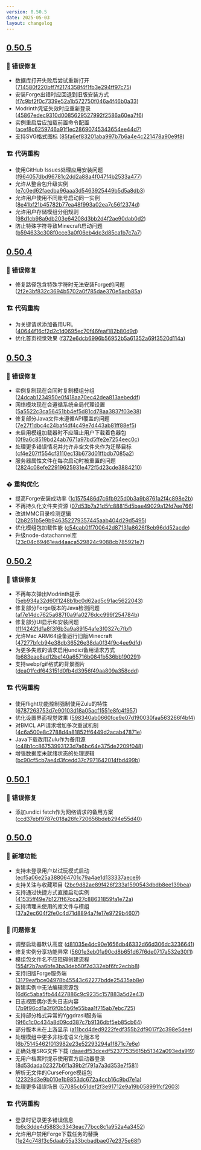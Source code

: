 ```yaml
---
version: 0.50.5
date: 2025-05-03
layout: changelog
---
```

## [0.50.5](#0.50.5)
### 🐛 错误修复

- 数据库打开失败后尝试重新打开 ([714580f220bff7f2174358f4f1fb3e294ff97c75](https://github.com/Voxelum/x-minecraft-launcher/commit/714580f220bff7f2174358f4f1fb3e294ff97c75))
- 安装Forge出错时应回退到旧版安装方式 ([f7c9bf2f0c7339e52a1b572750f046a4f46b0a33](https://github.com/Voxelum/x-minecraft-launcher/commit/f7c9bf2f0c7339e52a1b572750f046a4f46b0a33))
- Modrinth凭证失效时应重新登录 ([45867edec9310d0085629527992f2586a60ea7f6](https://github.com/Voxelum/x-minecraft-launcher/commit/45867edec9310d0085629527992f2586a60ea7f6))
- 实例重启后应加载前置命令配置 ([acef8c6259746a91f1ec28690745343654ee44d7](https://github.com/Voxelum/x-minecraft-launcher/commit/acef8c6259746a91f1ec28690745343654ee44d7))
- 支持SVG格式图标 ([85fa6ef83201aba997b7b6a4e4c221478a90e9f8](https://github.com/Voxelum/x-minecraft-launcher/commit/85fa6ef83201aba997b7b6a4e4c221478a90e9f8))
### 🏗️ 代码重构

- 使用GitHub Issues处理应用安装问题 ([f964057dbd96781c2dd2a88a4f047f4b2533a477](https://github.com/Voxelum/x-minecraft-launcher/commit/f964057dbd96781c2dd2a88a4f047f4b2533a477))
- 允许从整合包升级实例 ([e7c0ed62faedba96aaa3d5463925449b5d5a8db3](https://github.com/Voxelum/x-minecraft-launcher/commit/e7c0ed62faedba96aaa3d5463925449b5d5a8db3))
- 允许用户使用不同账号启动同一实例 ([8e41bf21b45782b77ea48f993a02ea7c56f2374d](https://github.com/Voxelum/x-minecraft-launcher/commit/8e41bf21b45782b77ea48f993a02ea7c56f2374d))
- 允许用户存储模组分组规则 ([98d1cb98a9db203e64208d3bb2d4f2ae90dab0d2](https://github.com/Voxelum/x-minecraft-launcher/commit/98d1cb98a9db203e64208d3bb2d4f2ae90dab0d2))
- 防止特殊字符导致Minecraft启动问题 ([b594633c308f0cce3a0f06eb4dc3d85ca1b7c7a7](https://github.com/Voxelum/x-minecraft-launcher/commit/b594633c308f0cce3a0f06eb4dc3d85ca1b7c7a7))

## [0.50.4](#0.50.4)
### 🐛 错误修复

- 修复路径包含特殊字符时无法安装Forge的问题 ([2f2e3bf832c3694b5702a0f785dae370e5adb85a](https://github.com/Voxelum/x-minecraft-launcher/commit/2f2e3bf832c3694b5702a0f785dae370e5adb85a))
### 🏗️ 代码重构

- 为关键请求添加备用URL ([40644f16cf2d2c1d0695ec70f46feaf182b80d9d](https://github.com/Voxelum/x-minecraft-launcher/commit/40644f16cf2d2c1d0695ec70f46feaf182b80d9d))
- 优化首页视觉效果 ([f372e6dcb6996b56952b5a61352a69f3520d114a](https://github.com/Voxelum/x-minecraft-launcher/commit/f372e6dcb6996b56952b5a61352a69f3520d114a))

## [0.50.3](#0.50.3)
### 🐛 错误修复

- 实例复制现在会同时复制模组分组 ([24dcab1234950e0f418aa70ec42dea813aebeddf](https://github.com/Voxelum/x-minecraft-launcher/commit/24dcab1234950e0f418aa70ec42dea813aebeddf))
- 网络模块现在会遵循系统全局代理设置 ([5a5522c3ca56451bb4ef5d81cd78aa3837f03e38](https://github.com/Voxelum/x-minecraft-launcher/commit/5a5522c3ca56451bb4ef5d81cd78aa3837f03e38))
- 修复部分Java文件未遵循API覆盖的问题 ([7e27f1dbc4c24baf4df4c49e7d443ab81ff88ef5](https://github.com/Voxelum/x-minecraft-launcher/commit/7e27f1dbc4c24baf4df4c49e7d443ab81ff88ef5))
- 未启用模组加载器时不应阻止用户下载着色器包 ([0f9a6c8519bd24ab7671a97bd5ffe2e7254eec0c](https://github.com/Voxelum/x-minecraft-launcher/commit/0f9a6c8519bd24ab7671a97bd5ffe2e7254eec0c))
- 处理更多错误情况并允许非空文件夹作为迁移目标 ([cf4e207ff554cf3110ec13b673d01ffbdb7085a2](https://github.com/Voxelum/x-minecraft-launcher/commit/cf4e207ff554cf3110ec13b673d01ffbdb7085a2))
- 服务器属性文件在每次启动时被重置的问题 ([2824c08efe22919625931e472f5d23cde3884210](https://github.com/Voxelum/x-minecraft-launcher/commit/2824c08efe22919625931e472f5d23cde3884210))
### �️ 重构优化

- 提高Forge安装成功率 ([1c1575486d7c6fb925d0b3a9b8761a2f4c898e2b](https://github.com/Voxelum/x-minecraft-launcher/commit/1c1575486d7c6fb925d0b3a9b8761a2f4c898e2b))
- 不再持久化文件夹资源 ([07d53b7a21d5fc88815d5bae49029a12fd7ee766](https://github.com/Voxelum/x-minecraft-launcher/commit/07d53b7a21d5fc88815d5bae49029a12fd7ee766))
- 改进MMC目录检测逻辑 ([2b8251b5e9b946352279357445aab404d29d5495](https://github.com/Voxelum/x-minecraft-launcher/commit/2b8251b5e9b946352279357445aab404d29d5495))
- 优化模组包加载性能 ([c54cab0ff700642d87131a8626f8eb96dd52acde](https://github.com/Voxelum/x-minecraft-launcher/commit/c54cab0ff700642d87131a8626f8eb96dd52acde))
- 升级node-datachannel库 ([23c04c69461ead4aaca529824c9088cb785921e7](https://github.com/Voxelum/x-minecraft-launcher/commit/23c04c69461ead4aaca529824c9088cb785921e7))

## [0.50.2](#0.50.2)
### 🐛 错误修复

- 不再每次弹出Modrinth提示 ([5eb934a32d60f1248b1bc0d62ad5c91ac5622043](https://github.com/Voxelum/x-minecraft-launcher/commit/5eb934a32d60f1248b1bc0d62ad5c91ac5622043))
- 修复部分Forge版本的Java检测问题 ([af7e14dc7625a687f0a9fa0276dcc999f254784b](https://github.com/Voxelum/x-minecraft-launcher/commit/af7e14dc7625a687f0a9fa0276dcc999f254784b))
- 修复部分UI显示和安装问题 ([f1f42421d1a8f3f6b3a9a89154afe3f0327c7fbf](https://github.com/Voxelum/x-minecraft-launcher/commit/f1f42421d1a8f3f6b3a9a89154afe3f0327c7fbf))
- 允许Mac ARM64设备运行旧版Minecraft ([47277bfcb94e38db36526e38da0f34f9c4ee9dfd](https://github.com/Voxelum/x-minecraft-launcher/commit/47277bfcb94e38db36526e38da0f34f9c4ee9dfd))
- 为更多失败的请求启用undici备用请求方式 ([b683eae8ad12be140a65716b084fb536bb190291](https://github.com/Voxelum/x-minecraft-launcher/commit/b683eae8ad12be140a65716b084fb536bb190291))
- 支持webp/gif格式的背景图片 ([dea01fcdf643151d0fb4d3956f49aa809a358cdd](https://github.com/Voxelum/x-minecraft-launcher/commit/dea01fcdf643151d0fb4d3956f49aa809a358cdd))
### 🏗️ 代码重构

- 使用flight功能控制强制使用Zulu的特性 ([6787263753d7e90103d18a05acf1551e8fc4f957](https://github.com/Voxelum/x-minecraft-launcher/commit/6787263753d7e90103d18a05acf1551e8fc4f957))
- 优化设置界面视觉效果 ([598340ab0660fce9e07d190030faa563266f4bf4](https://github.com/Voxelum/x-minecraft-launcher/commit/598340ab0660fce9e07d190030faa563266f4bf4))
- 对BMCL API请求增加多次重试机制 ([4c6a500e8c2788d4a81852ff6449d2acab47871e](https://github.com/Voxelum/x-minecraft-launcher/commit/4c6a500e8c2788d4a81852ff6449d2acab47871e))
- Java下载改用Zulu作为备用源 ([c48b1cc86753993123d7a6bc64e375de2209f048](https://github.com/Voxelum/x-minecraft-launcher/commit/c48b1cc86753993123d7a6bc64e375de2209f048))
- 增强数据库未就绪状态的处理逻辑 ([bc90cf5cb7ae4d3fcedd37c7971642014fbd499b](https://github.com/Voxelum/x-minecraft-launcher/commit/bc90cf5cb7ae4d3fcedd37c7971642014fbd499b))

## [0.50.1](#0.50.1)
### 🐛 错误修复

- 添加undici fetch作为网络请求的备用方案 ([ccd37ebf9787c018a26fc720656bdeb294e55d40](https://github.com/Voxelum/x-minecraft-launcher/commit/ccd37ebf9787c018a26fc720656bdeb294e55d40))

## [0.50.0](#0.50.0)
### 🚀 新增功能

- 支持未登录用户以试玩模式启动 ([ecf5a06e25a388064701c79a4ae1d133337aece9](https://github.com/Voxelum/x-minecraft-launcher/commit/ecf5a06e25a388064701c79a4ae1d133337aece9))
- 支持关注与收藏项目 ([2bc9d82ae89f426f233a1590543dbdb8ee139bea](https://github.com/Voxelum/x-minecraft-launcher/commit/2bc9d82ae89f426f233a1590543dbdb8ee139bea))
- 支持通过快捷方式直接启动实例 ([41535ff49e7b127ff67cca27c88631859fa1e72a](https://github.com/Voxelum/x-minecraft-launcher/commit/41535ff49e7b127ff67cca27c88631859fa1e72a))
- 支持清理未使用的库文件与模组 ([37a2ec604f2fe0c4d71d8894a7fe17e9729b4607](https://github.com/Voxelum/x-minecraft-launcher/commit/37a2ec604f2fe0c4d71d8894a7fe17e9729b4607))
### 🐛 问题修复

- 调整启动器默认高度 ([d81035e4dc90e1656db46332d66d306dc3236641](https://github.com/Voxelum/x-minecraft-launcher/commit/d81035e4dc90e1656db46332d66d306dc3236641))
- 修复实例分享功能异常 ([5601e3eb01a90cd8b651d67f6de0717a532e30f1](https://github.com/Voxelum/x-minecraft-launcher/commit/5601e3eb01a90cd8b651d67f6de0717a532e30f1))
- 模组包文件名不应阻碍创建流程 ([554f2b7aa6bfe3ba3deb50f2d332ebf6fc2ecbb8](https://github.com/Voxelum/x-minecraft-launcher/commit/554f2b7aa6bfe3ba3deb50f2d332ebf6fc2ecbb8))
- 支持旧版Forge服务端 ([3179eafbce04978b45543c62277bdde25435ab8e](https://github.com/Voxelum/x-minecraft-launcher/commit/3179eafbce04978b45543c62277bdde25435ab8e))
- 新建实例中无法编辑资源包 ([6d6c5aba5fb44427886c9c9235c157883a5d2e43](https://github.com/Voxelum/x-minecraft-launcher/commit/6d6c5aba5fb44427886c9c9235c157883a5d2e43))
- 日志视图偶尔丢失日志内容 ([7b9f96cd1a3f6f0b5b6fe55baa1f715ab7ebc725](https://github.com/Voxelum/x-minecraft-launcher/commit/7b9f96cd1a3f6f0b5b6fe55baa1f715ab7ebc725))
- 支持部分格式异常的Yggdrasil服务端 ([9f6c1c0c434a8d09cd387c7b9136dbf5eb85cb64](https://github.com/Voxelum/x-minecraft-launcher/commit/9f6c1c0c434a8d09cd387c7b9136dbf5eb85cb64))
- 部分版本未在上游显示 ([a11bcd4ded9222fedf355b2df9017f2c398e5dee](https://github.com/Voxelum/x-minecraft-launcher/commit/a11bcd4ded9222fedf355b2df9017f2c398e5dee))
- 处理模组中更多非标准语义化版本号 ([6b75145462f013982e23e52293294a1f871c7e6e](https://github.com/Voxelum/x-minecraft-launcher/commit/6b75145462f013982e23e52293294a1f871c7e6e))
- 正确处理SRG文件下载 ([daaedf53dcedf52377535615b51342a093eda919](https://github.com/Voxelum/x-minecraft-launcher/commit/daaedf53dcedf52377535615b51342a093eda919))
- 无用户档案时提示使用官方启动器登录 ([8d53dada02327b6f1a39b2f791a7a3d353e7f581](https://github.com/Voxelum/x-minecraft-launcher/commit/8d53dada02327b6f1a39b2f791a7a3d353e7f581))
- 解析无文件的CurseForge模组包 ([22329d3e9b010e1b9853dc672a4ccb16c9bd7e1a](https://github.com/Voxelum/x-minecraft-launcher/commit/22329d3e9b010e1b9853dc672a4ccb16c9bd7e1a))
- 处理更多错误场景 ([57085cb51def2f3e91712e9a19b058991fcf2603](https://github.com/Voxelum/x-minecraft-launcher/commit/57085cb51def2f3e91712e9a19b058991fcf2603))
### 🏗️ 代码重构

- 登录时记录更多错误信息 ([b6c3dde4d5883c3343eac77bcc8c1a952a4a3452](https://github.com/Voxelum/x-minecraft-launcher/commit/b6c3dde4d5883c3343eac77bcc8c1a952a4a3452))
- 允许用户禁用Forge下载任务的替换 ([1e24c748f3c5daab55a33bcbadbae07e2375e68f](https://github.com/Voxelum/x-minecraft-launcher/commit/1e24c748f3c5daab55a33bcbadbae07e2375e68f))
